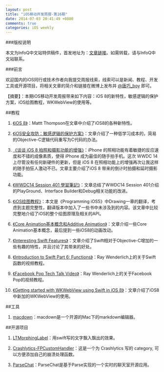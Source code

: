 ```yaml
---
layout: post
title: "iOS移动开发周报-第16期"
date: 2014-07-03 20:41:49 +0800
comments: true
categories: iOS weekly
---
```


###版权说明

本文为InfoQ中文站特供稿件，首发地址为：[文章链接](http://www.infoq.com/cn/news/2014/07/ios8-new-features)。如需转载，请与InfoQ中文站联系。

###前言

欢迎国内的iOS同行或技术作者向我提交周报线索，线索可以是新闻、教程、开发工具或开源项目，将相关文章的简介和链接在微博上发布并 [@唐巧_boy](http://weibo.com/tangqiaoboy) 即可。

【摘要】：本期iOS移动开发周报带来如下内容：i​OS 8的新特性，敏感逻辑的保护方案，iOS绘图教程，WKWebView的使用等。

##教程

 1. [《i​OS 8》](http://nshipster.cn/ios8/)：Mattt Thompson在文章中介绍了iOS8的各种新特性。

 1. [《iOS安全攻防：敏感逻辑的保护方案》](http://blog.csdn.net/yiyaaixuexi/article/details/29210413)：文章介绍了一种低学习成本的，简易的Objective-C逻辑代码重写为C代码的办法。

 1. [《谈谈 iOS 8 拍照和摄影功能的增强》](http://imtx.me/archives/1899.html)：iPhone 的照相功能有着敏捷的反应速度和不错的成像素质，使得 iPhone 成为最佳的随手拍手机。这次 WWDC 14 上尽管没有任何新硬件的更新，但是 iOS 8 在照相功能上的增强再次让我这样的随手拍狂人激动不已。文章主要介绍了iOS 8 带来的倒计时拍摄和延时摄影功能。

 1. [《WWDC14 Session 401 學習筆記》](http://blog.rpplusplus.me/blog/2014/06/26/wwdc14-session-401/)：文章总结了WWDC14 Session 401介绍的PlayGround、Interface Builder和Debug相关功能的改进。

 1. [《iOS绘图教程》](http://www.cnblogs.com/xdream86/archive/2012/12/12/2814552.html)：本文是《Programming iOS5》中Drawing一章的翻译，考虑到主题完整性，翻译版本中加入了一些书中未涉及到的内容。该文章中比较完整地介绍了iOS的整个绘图原理及相关的API。

 1. [《Core Animation基本概念和Additive Animation》](http://studentdeng.github.io/blog/2014/06/24/core-animation/)：文章介绍一些Core Animation基本概念，最后提到一些iOS8的动画改动。

 1. [《Interesting Swift Features》](https://mikeash.com/pyblog/friday-qa-2014-06-20-interesting-swift-features.html)：文章介绍了Swift相对于Objective-C增加的一些有趣的特性，并且讨论了其带来的好处。

 1. [《Introduction to Swift Part 6: Functions》](http://www.raywenderlich.com/76260/video-tutorial-introduction-swift-part-6-functions)：Ray Wenderlich上的关于Swift函数的视频教程。

 1. [《Facebook Pop Tech Talk Video》](http://www.raywenderlich.com/76248/facebook-pop-tech-talk-video)：Ray Wenderlich上的关于Facebook Pop的视频教程。

 1. [《Getting started with WKWebView using Swift in iOS 8》](http://www.kinderas.com/technology/2014/6/7/getting-started-with-wkwebview-using-swift-in-ios-8)：文章介绍了iOS8中新加的WKWebView的使用。

##工具

 1. [macdown](https://github.com/uranusjr/macdown)：macdown是一个开源的Mac下的markdown编辑器。

##开源项目

 1. [LTMorphingLabel](https://github.com/lexrus/LTMorphingLabel)：用swift写的文字飘入飘出的效果。

 1. [Crashlytics-FPCustomHandler](https://github.com/hewigovens/Crashlytics-FPCustomHandler)：这是一个为 Crashlytics 写的 category, 可以方便添加自己的崩溃处理函数。

 1. [ParseChat](https://github.com/relatedcode/ParseChat)：ParseChat是基于Parse实现的一个实时的聊天室开源应用。

